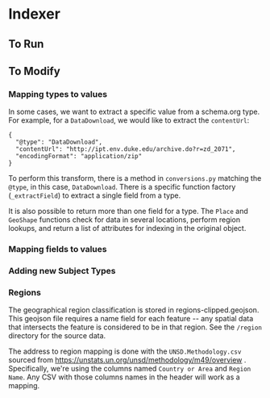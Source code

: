 # Indexer

## To Run


## To Modify

### Mapping types to values

In some cases, we want to extract a specific value from a schema.org type. For example, for a `DataDownload`, we would like to extract the `contentUrl`:

```
{
  "@type": "DataDownload",
  "contentUrl": "http://ipt.env.duke.edu/archive.do?r=zd_2071",
  "encodingFormat": "application/zip"
}
```

To perform this transform, there is a method in `conversions.py` matching the `@type`, in this case, `DataDownload`. There is a specific function factory (`_extractField`) to extract a single field from a type.

It is also possible to return more than one field for a type. The `Place` and `GeoShape` functions check for data in several locations, perform region lookups, and return a list of attributes for indexing in the original object.

### Mapping fields to values

### Adding new Subject Types

### Regions

The geographical region classification is stored in regions-clipped.geojson. This geojson file requires a name field for each feature -- any spatial data that intersects the feature is considered to be in that region. See the `/region` directory for the source data.

The address to region mapping is done with the `UNSD.Methodology.csv` sourced from https://unstats.un.org/unsd/methodology/m49/overview . Specifically, we're using the columns named `Country or Area` and `Region Name`. Any CSV with those columns names in the header will work as a mapping.
